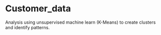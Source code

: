 # Customer_data
Analysis using unsupervised machine learn (K-Means) to create clusters and identify patterns.
